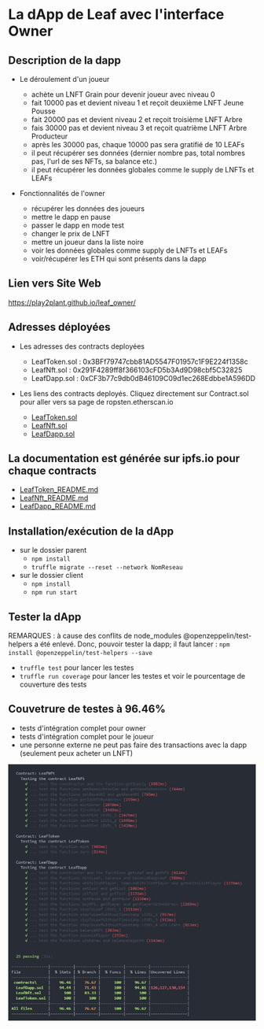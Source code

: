 # La dApp de Leaf avec l'interface Owner

## Description de la dapp
- Le déroulement d'un joueur
  - achète un LNFT Grain pour devenir joueur avec niveau 0
  - fait 10000 pas et devient niveau 1 et reçoit deuxième LNFT Jeune Pousse
  - fait 20000 pas et devient niveau 2 et reçoit troisième LNFT Arbre
  - fais 30000 pas et devient niveau 3 et reçoit quatrième LNFT Arbre Producteur
  - après les 30000 pas, chaque 10000 pas sera gratifié de 10 LEAFs
  - il peut récupérer ses données (dernier nombre pas, total nombres pas, l'url de ses NFTs, sa balance etc.)
  - il peut récupérer les données globales comme le supply de LNFTs et LEAFs
 
- Fonctionnalités de l'owner
  - récupérer les données des joueurs
  - mettre le dapp en pause
  - passer le dapp en mode test
  - changer le prix de LNFT
  - mettre un joueur dans la liste noire
  - voir les données globales comme supply de LNFTs et LEAFs
  - voir/récupérer les ETH qui sont présents dans la dapp

## Lien vers Site Web
https://play2plant.github.io/leaf_owner/

## Adresses déployées

- Les adresses des contracts deployées
  - LeafToken.sol : 0x3BFf79747cbb81AD5547F01957c1F9E224f1358c
  - LeafNft.sol   : 0x291F4289ff8f366103cFD5b3Ad9D98cbf5C32825
  - LeafDapp.sol  : 0xCF3b77c9db0dB46109C09d1ec268Edbbe1A596DD

- Les liens des contracts deployés. Cliquez directement sur Contract.sol pour aller vers sa page de ropsten.etherscan.io
  - [LeafToken.sol](https://ropsten.etherscan.io/token/0x3BFf79747cbb81AD5547F01957c1F9E224f1358c)
  - [LeafNft.sol](https://ropsten.etherscan.io/token/0x291F4289ff8f366103cFD5b3Ad9D98cbf5C32825)
  - [LeafDapp.sol](https://ropsten.etherscan.io/address/0xCF3b77c9db0dB46109C09d1ec268Edbbe1A596DD)

## La documentation est générée sur ipfs.io pour chaque contracts
- [LeafToken_README.md](https://ipfs.io/ipfs/QmQrJhTsEgLgkqSL3nhSLFqceXJczfZzSfTy3NMsWhQdEn)
- [LeafNft_README.md](https://ipfs.io/ipfs/QmdoCigjx7EiGb1wid6BHmaZk9iqwWq3qoR6PxwVEatH3W)
- [LeafDapp_README.md](https://ipfs.io/ipfs/QmfYCzzauCN6iYpsvHAJ74WisGv6HWVZcTqz2WRyqUFYkK)

## Installation/exécution de la dApp
- sur le dossier parent
  - `npm install`
  - `truffle migrate --reset --network NomReseau`
- sur le dossier client
  - `npm install`
  - `npm run start`
  
## Tester la dApp
REMARQUES : à cause des conflits de node_modules @openzeppelin/test-helpers a été enlevé. Donc, pouvoir tester la dapp; il faut lancer :
  `npm install @openzeppelin/test-helpers --save`
  
- `truffle test` pour lancer les testes
- `truffle run coverage` pour lancer les testes et voir le pourcentage de couverture des tests  

## Couvetrure de testes à 96.46%
- tests d'intégration complet pour owner
- tests d'intégration complet pour le joueur
- une personne externe ne peut pas faire des transactions avec la dapp (seulement peux acheter un LNFT)
<img src="https://github.com/AramArDev/leaf_dapp/blob/main/documents/tests_coverage.jpg" alt="drawing" width="600"/>  
